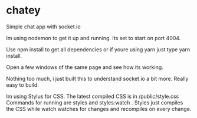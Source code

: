 # chatey
Simple chat app with socket.io

Im using nodemon to get it up and running. Its set to start on port 4004.

Use npm install to get all dependencies or if youre using yarn just type yarn install.

Open a few windows of the same page and see how its working.

Nothing too much, i just built this to understand socket.io a bit more.
Really easy to build.

Im using Stylus for CSS. The latest compiled CSS is in /public/style.css
Commands for running are styles and styles:watch . Styles just compiles the CSS 
while watch watches for changes and recompiles on every change.
